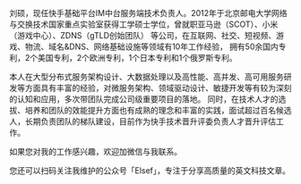 <div class="zh post-container">
    <p>
       刘硕，现任快手基础平台IM中台服务端技术负责人。2012年于北京邮电大学网络与交换技术国家重点实验室获得工学硕士学位，曾就职亚马逊（SCOT）、小米（游戏中心）、ZDNS（gTLD创始团队）
       等公司，在互联网、社交、短视频、游戏、物流、域名&DNS、网络基础设施等领域有10年工作经验，
       拥有50余国内专利，2个美国专利，2个欧洲专利，1个日本专利和1个俄罗斯专利。
    </p>
    <p>
     本人在大型分布式服务架构设计、大数据处理以及高性能、高并发、高可用服务研发等方面具有丰富的经验，对微服务架构、领域驱动设计、敏捷开发等有较为深刻的认知和应用，多次带团队完成公司级重要项目的落地。
     同时，在技术人才的选拔、培养和团队的效能提升方面也有成熟的理念和丰富的实践，面试超过百名候选人，长期负责团队的梯队建设，目前作为快手技术晋升评委负责人才晋升评估工作。
    </p>
    <p>
    如果您对我的工作感兴趣，欢迎加微信与我联系。
    </p>
    <p>
    您还可以扫码关注我维护的公众号「Elsef」，专注于分享高质量的英文科技文章。
    </p>
</div>